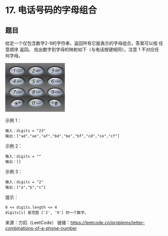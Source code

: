 # 17. 电话号码的字母组合

## 题目

给定一个仅包含数字2-9的字符串，返回所有它能表示的字母组合。答案可以按 任意顺序 返回。
给出数字到字母的映射如下（与电话按键相同）。注意 1 不对应任何字母。

![tel](2023-02-02-15-13-06.png)

示例 1：

```shell
输入：digits = "23"
输出：["ad","ae","af","bd","be","bf","cd","ce","cf"]
```

示例 2：

```shell
输入：digits = ""
输出：[]
```

示例 3：

```shell
输入：digits = "2"
输出：["a","b","c"]
```

提示：

```shell
0 <= digits.length <= 4
digits[i] 是范围 ['2', '9'] 的一个数字。
```

来源：力扣（LeetCode）
链接：<https://leetcode.cn/problems/letter-combinations-of-a-phone-number>
